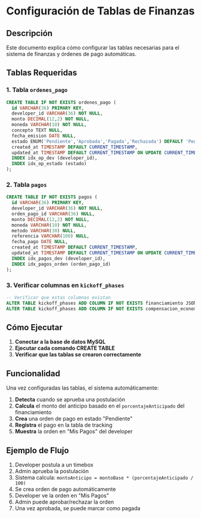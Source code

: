 # Configuración de Tablas de Finanzas

## Descripción
Este documento explica cómo configurar las tablas necesarias para el sistema de finanzas y órdenes de pago automáticas.

## Tablas Requeridas

### 1. Tabla `ordenes_pago`
```sql
CREATE TABLE IF NOT EXISTS ordenes_pago (
  id VARCHAR(36) PRIMARY KEY,
  developer_id VARCHAR(36) NOT NULL,
  monto DECIMAL(12,2) NOT NULL,
  moneda VARCHAR(10) NOT NULL,
  concepto TEXT NULL,
  fecha_emision DATE NULL,
  estado ENUM('Pendiente','Aprobada','Pagada','Rechazada') DEFAULT 'Pendiente',
  created_at TIMESTAMP DEFAULT CURRENT_TIMESTAMP,
  updated_at TIMESTAMP DEFAULT CURRENT_TIMESTAMP ON UPDATE CURRENT_TIMESTAMP,
  INDEX idx_op_dev (developer_id),
  INDEX idx_op_estado (estado)
);
```

### 2. Tabla `pagos`
```sql
CREATE TABLE IF NOT EXISTS pagos (
  id VARCHAR(36) PRIMARY KEY,
  developer_id VARCHAR(36) NOT NULL,
  orden_pago_id VARCHAR(36) NULL,
  monto DECIMAL(12,2) NOT NULL,
  moneda VARCHAR(10) NOT NULL,
  metodo VARCHAR(30) NULL,
  referencia VARCHAR(100) NULL,
  fecha_pago DATE NULL,
  created_at TIMESTAMP DEFAULT CURRENT_TIMESTAMP,
  updated_at TIMESTAMP DEFAULT CURRENT_TIMESTAMP ON UPDATE CURRENT_TIMESTAMP,
  INDEX idx_pagos_dev (developer_id),
  INDEX idx_pagos_orden (orden_pago_id)
);
```

### 3. Verificar columnas en `kickoff_phases`
```sql
-- Verificar que estas columnas existan
ALTER TABLE kickoff_phases ADD COLUMN IF NOT EXISTS financiamiento JSON NULL;
ALTER TABLE kickoff_phases ADD COLUMN IF NOT EXISTS compensacion_economica JSON NULL;
```

## Cómo Ejecutar

1. **Conectar a la base de datos MySQL**
2. **Ejecutar cada comando CREATE TABLE**
3. **Verificar que las tablas se crearon correctamente**

## Funcionalidad

Una vez configuradas las tablas, el sistema automáticamente:

1. **Detecta** cuando se aprueba una postulación
2. **Calcula** el monto del anticipo basado en el `porcentajeAnticipado` del financiamiento
3. **Crea** una orden de pago en estado "Pendiente"
4. **Registra** el pago en la tabla de tracking
5. **Muestra** la orden en "Mis Pagos" del developer

## Ejemplo de Flujo

1. Developer postula a un timebox
2. Admin aprueba la postulación
3. Sistema calcula: `montoAnticipo = montoBase * (porcentajeAnticipado / 100)`
4. Se crea orden de pago automáticamente
5. Developer ve la orden en "Mis Pagos"
6. Admin puede aprobar/rechazar la orden
7. Una vez aprobada, se puede marcar como pagada
